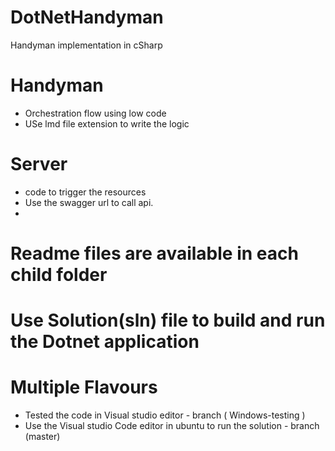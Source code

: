 # DotNetHandyman
Handyman implementation in cSharp

# Handyman 
 - Orchestration flow using low code
 - USe lmd file extension to write the logic
# Server 
- code to trigger the resources
- Use the swagger url to call api.
- 
# Readme files are available in each child folder

# Use Solution(sln) file to build and run the Dotnet application

# Multiple Flavours
  - Tested the code in Visual studio editor - branch ( Windows-testing )
  - Use the Visual studio Code editor in ubuntu to run the solution - branch (master)
